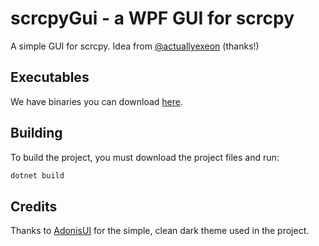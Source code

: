 # scrcpyGui - a WPF GUI for scrcpy

A simple GUI for scrcpy.
Idea from [@actuallyexeon](https://github.com/actuallyexeon) (thanks!)


## Executables

We have binaries you can download [here](https://github.com/datkat21/scrcpyGui/releases/latest/).

## Building

To build the project, you must download the project files and run:

```sh
dotnet build
```

## Credits

Thanks to [AdonisUI](https://benruehl.github.io/adonis-ui/) for the simple, clean dark theme used in the project.
